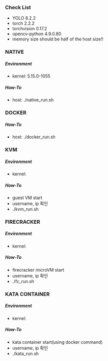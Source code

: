 ### Check List
- YOLO 8.2.2
- torch 2.2.2
- torchvision 0.17.2
- opencv-python 4.9.0.80
- memory size should be half of the host size!!

### NATIVE
##### Environment
- kernel: 5.15.0-1055
##### How-To
- host: ./native_run.sh

### DOCKER
##### How-To
- host: ./docker_run.sh

### KVM
##### Environment
- kernel:
##### How-To
- guest VM start
- username, ip 확인
- ./kvm_run.sh
  
### FIRECRACKER
##### Environment
- kernel:
##### How-To
- firecracker microVM start
- username, ip 확인
- ./fc_run.sh

### KATA CONTAINER
##### Environment
- kernel:
##### How-To
- kata container start(using docker command)
- username, ip 확인
- ./kata_run.sh
